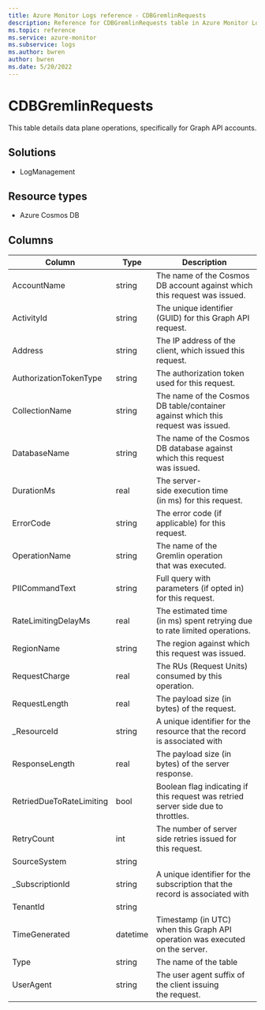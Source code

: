 ```yaml
---
title: Azure Monitor Logs reference - CDBGremlinRequests
description: Reference for CDBGremlinRequests table in Azure Monitor Logs.
ms.topic: reference
ms.service: azure-monitor
ms.subservice: logs
ms.author: bwren
author: bwren
ms.date: 5/20/2022
---
```


# CDBGremlinRequests

 This table details data plane operations, specifically for Graph API accounts.

## Solutions

- LogManagement
## Resource types

- Azure Cosmos DB




## Columns

| Column | Type | Description |
| --- | --- | --- |
| AccountName | string | The name of the Cosmos DB account against which this request was issued. |
| ActivityId | string | The unique identifier (GUID) for this Graph API request. |
| Address | string | The IP address of the client, which issued this request. |
| AuthorizationTokenType | string | The authorization token used  for this request. |
| CollectionName | string | The name of the Cosmos DB table/container against which this request was issued. |
| DatabaseName | string | The name of the Cosmos DB database against which this request was issued. |
| DurationMs | real | The server-side execution time (in ms) for this request. |
| ErrorCode | string | The error code (if applicable) for this request. |
| OperationName | string | The name of the Gremlin operation that was executed. |
| PIICommandText | string | Full query with parameters (if opted in) for this request. |
| RateLimitingDelayMs | real | The estimated time (in ms) spent retrying due to rate limited operations. |
| RegionName | string | The region against which this request was issued. |
| RequestCharge | real | The RUs (Request Units) consumed by this operation. |
| RequestLength | real | The payload size (in bytes) of the request. |
| _ResourceId | string | A unique identifier for the resource that the record is associated with |
| ResponseLength | real | The payload size (in bytes) of the server response. |
| RetriedDueToRateLimiting | bool | Boolean flag indicating if this request was retried server side due to throttles. |
| RetryCount | int | The number of server side retries issued for this request. |
| SourceSystem | string |  |
| _SubscriptionId | string | A unique identifier for the subscription that the record is associated with |
| TenantId | string |  |
| TimeGenerated | datetime | Timestamp (in UTC) when this Graph API operation was executed on the server. |
| Type | string | The name of the table |
| UserAgent | string | The user agent suffix of the client issuing the request. |
